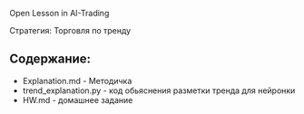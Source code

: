 Open Lesson in AI-Trading

Стратегия: Торговля по тренду

## Содержание:
* Explanation.md - Методичка
* trend_explanation.py - код обьяснения разметки тренда для нейронки
* HW.md - домашнее задание